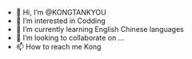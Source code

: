 - 👋 Hi, I’m @KONGTANKYOU
- 👀 I’m interested in Codding
- 🌱 I’m currently learning English Chinese languages
- 💞️ I’m looking to collaborate on ...
- 📫 How to reach me Kong

<!---
KONGTANKYOU/KONGTANKYOU is a ✨ special ✨ repository because its `README.md` (this file) appears on your GitHub profile.
You can click the Preview link to take a look at your changes.
--->
